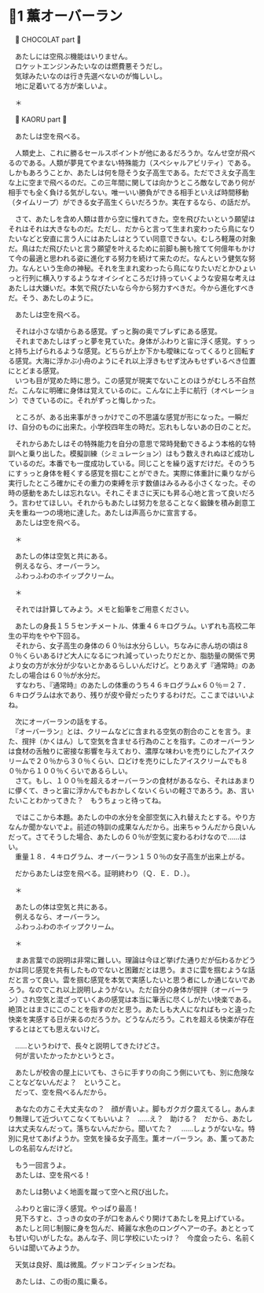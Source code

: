 ﻿# 🍨1 薫オーバーラン

　🍩 CHOCOLAT part 🍩

　あたしには空飛ぶ機能はいりません。  
　ロケットエンジンみたいなのは燃費悪そうだし。  
　気球みたいなのは行き先選べないのが悔しいし。  
　地に足着いてる方が楽しいよ。

　＊

　🍨 KAORU part 🍨

　あたしは空を飛べる。

　人類史上、これに勝るセールスポイントが他にあるだろうか。なんせ空が飛べるのである。人類が夢見てやまない特殊能力（スペシャルアビリティ）である。しかもあろうことか、あたしは何を隠そう女子高生である。ただでさえ女子高生な上に空まで飛べるのだ。この三年間に関しては向かうところ敵なしであり何が相手でも全く負ける気がしない。唯一いい勝負ができる相手といえば時間移動（タイムリープ）ができる女子高生くらいだろうか。実在するなら、の話だが。

　さて、あたしを含め人類は昔から空に憧れてきた。空を飛びたいという願望はそれはそれは大きなものだ。ただし、だからと言って生まれ変わったら鳥になりたいなどと安直に言う人にはあたしはとうてい同意できない。むしろ軽蔑の対象だ。鳥はただ飛びたいと言う願望を叶えるために前脚も腕も捨てて何億年もかけて今の最適と思われる姿に進化する努力を続けて来たのだ。なんという健気な努力。なんという生命の神秘。それを生まれ変わったら鳥になりたいだとかひょいっと行列に横入りするようなオイシイところだけ持っていくような安易な考えはあたしは大嫌いだ。本気で飛びたいなら今から努力すべきだ。今から進化すべきだ。そう、あたしのように。

　あたしは空を飛べる。

　それは小さな頃からある感覚。ずっと胸の奥でブレずにある感覚。  
　それまであたしはずっと夢を見ていた。身体がふわりと宙に浮く感覚。すぅっと持ち上げられるような感覚。どちらが上か下かも曖昧になってくるりと回転する感覚。大海に浮かぶ小舟のようにそれ以上浮きもせず沈みもせずいるべき位置にとどまる感覚。  
　いつも目が覚めた時に思う。この感覚が現実でないことのほうがむしろ不自然だ。こんなに明確に身体は覚えているのに。こんなに上手に航行（オペレーション）できているのに。それがずっと悔しかった。

　ところが、ある出来事がきっかけでこの不思議な感覚が形になった。一瞬だけ、自分のものに出来た。小学校四年生の時だ。忘れもしないあの日のことだ。

　それからあたしはその特殊能力を自分の意思で常時発動できるよう本格的な特訓へと乗り出した。模擬訓練（シミュレーション）はもう数えきれぬほど成功しているのだ。本番でも一度成功している。同じことを繰り返すだけだ。そのうちにすぅっと身体を軽くする感覚を掴むことができた。実際に体重計に乗りながら実行したところ確かにその重力の束縛を示す数値はみるみる小さくなった。その時の感動をあたしは忘れない。それこそまさに天にも昇る心地と言って良いだろう。言わせてほしい。それからもあたしは努力を怠ることなく鍛錬を積み創意工夫を重ね一つの境地に達した。あたしは声高らかに宣言する。  
　あたしは空を飛べる。

　＊

　あたしの体は空気と共にある。  
　例えるなら、オーバーラン。  
　ふわっふわのホイップクリーム。

　＊

　それでは計算してみよう。メモと鉛筆をご用意ください。

　あたしの身長１５５センチメートル、体重４６キログラム。いずれも高校二年生の平均をやや下回る。  
　それから、女子高生の身体の６０％は水分らしい。ちなみに赤ん坊の頃は８０％くらいあるけど大人になるにつれ減っていったりだとか、脂肪量の関係で男より女の方が水分が少ないとかあるらしいんだけど。とりあえず『通常時』のあたしの場合は６０％が水分だ。  
　すなわち、『通常時』のあたしの体重のうち４６キログラム×６０％＝２７．６キログラムは水であり、残りが皮や骨だったりするわけだ。ここまではいいよね。

　次にオーバーランの話をする。  
　『オーバーラン』とは、クリームなどに含まれる空気の割合のことを言う。また、撹拌（かくはん）して空気を含ませる行為のことを指す。このオーバーランは食材の舌触りに密接な影響を与えており、濃厚な味わいを売りにしたアイスクリームで２０％から３０％くらい、口どけを売りにしたアイスクリームでも８０％から１００％くらいであるらしい。  
　さて。もし、１００％を超えるオーバーランの食材があるなら、それはあまりに儚くて、きっと宙に浮かんでもおかしくないくらいの軽さであろう。あ、言いたいことわかってきた？　もうちょっと待ってね。

　ではここから本題。あたしの中の水分を全部空気に入れ替えたとする。やり方なんか聞かないでよ。前述の特訓の成果なんだから。出来ちゃうんだから良いんだって。さてそうした場合、あたしの６０％が空気に変わるわけなので……はい。  
　重量１８．４キログラム、オーバーラン１５０％の女子高生が出来上がる。

　だからあたしは空を飛べる。証明終わり（Ｑ．Ｅ．Ｄ．）。

　＊

　あたしの体は空気と共にある。  
　例えるなら、オーバーラン。  
　ふわっふわのホイップクリーム。

　＊

　まあ言葉での説明は非常に難しい。理論は今ほど挙げた通りだが伝わるかどうかは同じ感覚を共有したものでないと困難だとは思う。まさに雲を掴むような話だと言って良い。雲を掴む感覚を本気で実感したいと思う者にしか通じないであろう。なのでこれ以上説明しようがない。ただ自分の身体が撹拌（オーバーラン）され空気と混ざっていくあの感覚は本当に筆舌に尽くしがたい快楽である。絶頂とはまさにこのことを指すのだと思う。あたしも大人になればもっと違った快楽を実感する日が来るのだろうか。どうなんだろう。これを超える快楽が存在するとはとても思えないけど。

　……というわけで、長々と説明してきたけどさ。  
　何が言いたかったかというとさ。

　あたしが校舎の屋上にいても、さらに手すりの向こう側にいても、別に危険なことなどないんだよ？　ということ。  
　だって、空を飛べるんだから。

　あなたの方こそ大丈夫なの？　顔が青いよ。脚もガクガク震えてるし。あんまり無理して近づいてこなくてもいいよ？　……え？　助ける？　だから、あたしは大丈夫なんだって。落ちないんだから。聞いてた？
　……しょうがないな。特別に見せてあげようか。空気を操る女子高生。薫オーバーラン。あ、薫ってあたしの名前なんだけど。

　もう一回言うよ。  
　あたしは、空を飛べる！

　あたしは勢いよく地面を蹴って空へと飛び出した。

　ふわりと宙に浮く感覚。やっぱり最高！  
　見下ろすと、さっきの女の子が口をあんぐり開けてあたしを見上げている。  
　あたしと同じ制服に身を包んだ、綺麗な水色のロングヘアーの子。あととっても甘い匂いがしたな。あんな子、同じ学校にいたっけ？　今度会ったら、名前くらいは聞いてみようか。

　天気は良好、風は微風。グッドコンディションだね。

　あたしは、この街の風に乗る。
